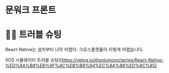 # 문워크 프론트

# 🔫🔫 트러블 슈팅
React-Native는 설치부터 너무 어렵다. 크로스플랫폼이 이렇게 어렵습니다.

(IOS 시뮬레이터 트러블 슈팅)[https://velog.io/@soluinoon/series/React-Native-%ED%8A%B8%EB%9F%AC%EB%B8%94%EC%8A%88%ED%8C%85]